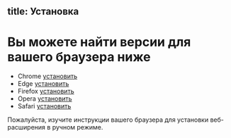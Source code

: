 title: Установка
---

# Вы можете найти версии для вашего браузера ниже

* Chrome [установить](https://chrome.google.com/webstore/detail/xton-wallet/cjookpbkjnpkmknedggeecikaponcalb)
* Edge [установить](https://microsoftedge.microsoft.com/addons/detail/xton-wallet/cgadeiniijaimpdmhfklcphfnglpkmll)
* Firefox [установить](https://github.com/xtonwallet/web-extension/releases)
* Opera [установить](https://github.com/xtonwallet/web-extension/releases)
* Safari [установить](https://github.com/xtonwallet/web-extension/releases)

Пожалуйста, изучите инструкции вашего браузера для установки веб-расширения в ручном режиме.
